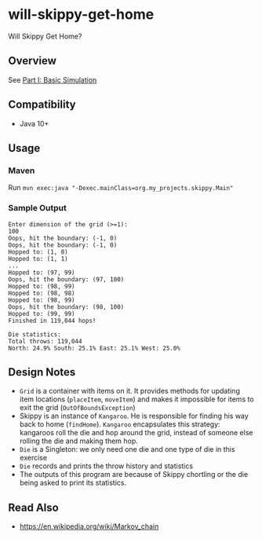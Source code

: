 # will-skippy-get-home
Will Skippy Get Home? 

## Overview
See [Part I: Basic Simulation](https://csserver.ucd.ie/~meloc/MScASE/resources/skippy.pdf)

## Compatibility
* Java 10+

## Usage
### Maven
Run `mvn exec:java "-Dexec.mainClass=org.my_projects.skippy.Main"`

### Sample Output
```
Enter dimension of the grid (>=1):
100
Oops, hit the boundary: (-1, 0)
Oops, hit the boundary: (-1, 0)
Hopped to: (1, 0)
Hopped to: (1, 1)
...
Hopped to: (97, 99)
Oops, hit the boundary: (97, 100)
Hopped to: (98, 99)
Hopped to: (98, 98)
Hopped to: (98, 99)
Oops, hit the boundary: (98, 100)
Hopped to: (99, 99)
Finished in 119,044 hops!

Die statistics:
Total throws: 119,044
North: 24.9% South: 25.1% East: 25.1% West: 25.0%
```

## Design Notes
* `Grid` is a container with items on it. It provides methods for updating item locations (`placeItem`, `moveItem`) and makes it impossible for items to exit the grid (`OutOfBoundsException`)
* Skippy is an instance of `Kangaroo`. He is responsible for finding his way back to home (`findHome`). `Kangaroo` encapsulates this strategy: kangaroos roll the die and hop around the grid, instead of someone else rolling the die and making them hop.
* `Die` is a Singleton: we only need one die and one type of die in this exercise
* `Die` records and prints the throw history and statistics
* The outputs of this program are because of Skippy chortling or the die being asked to print its statistics.

## Read Also
* https://en.wikipedia.org/wiki/Markov_chain
